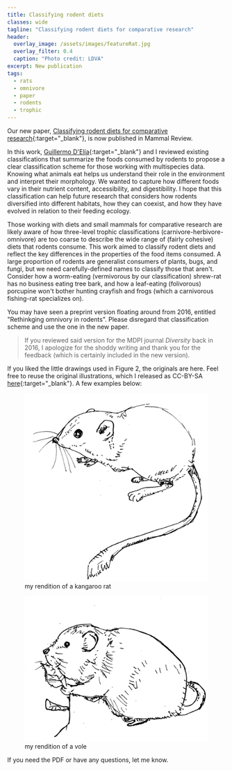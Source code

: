 ```yaml
---
title: Classifying rodent diets
classes: wide
tagline: "Classifying rodent diets for comparative research"
header:
  overlay_image: /assets/images/featureRat.jpg
  overlay_filter: 0.4
  caption: "Photo credit: LDVA"
excerpt: New publication
tags:
  - rats
  - omnivore
  - paper
  - rodents
  - trophic
---
```


Our new paper, [Classifying rodent diets for comparative research](https://doi.org/10.1111/mam.12214){:target="_blank"}, is now published in Mammal Review. 

In this work, [Guillermo D'Elía](https://twitter.com/GuillermoDElia){:target="_blank"} and I reviewed existing classifications that summarize the foods consumed by rodents to propose a clear classification scheme for those working with multispecies data. Knowing what animals eat helps us understand their role in the environment and interpret their morphology. We wanted to capture how different foods vary in their nutrient content, accessibility, and digestibility. I hope that this classification can help future research that considers how rodents diversified into different habitats, how they can coexist, and how they have evolved in relation to their feeding ecology.

Those working with diets and small mammals for comparative research are likely aware of how three-level trophic classifications (carnivore-herbivore-omnivore) are too coarse to describe the wide range of (fairly cohesive) diets that rodents consume. This work aimed to classify rodent diets and reflect the key differences in the properties of the food items consumed. A large proportion of rodents are generalist consumers of plants, bugs, and fungi, but we need carefully-defined names to classify those that aren't. Consider how a worm-eating (vermivorous by our classification) shrew-rat has no business eating tree bark, and how a leaf-eating (folivorous) porcupine won't bother hunting crayfish and frogs (which a carnivorous fishing-rat specializes on).   

You may have seen a preprint version floating around from 2016, entitled "Rethinkging omnivory in rodents". Please disregard that classification scheme and use the one in the new paper.
> If you reviewed said version for the MDPI journal _Diversity_ back in 2016, I apologize for the shoddy writing and thank you for the feedback (which is certainly included in the new version). 

If you liked the little drawings used in Figure 2, the originals are here. Feel free to reuse the original illustrations, which I released as CC-BY-SA [here](https://github.com/luisDVA/rodent-illustrations){:target="_blank"}. A few examples below:

<figure>
    <a href="https://raw.githubusercontent.com/luisDVA/rodent-illustrations/master/png-imgs/granivore.png"><img src="https://raw.githubusercontent.com/luisDVA/rodent-illustrations/master/png-imgs/granivore.png" width= "660"></a>
        <figcaption>my rendition of a kangaroo rat</figcaption>
</figure>

<figure>
    <a href="https://raw.githubusercontent.com/luisDVA/rodent-illustrations/master/png-imgs/folivore.png"><img src="https://raw.githubusercontent.com/luisDVA/rodent-illustrations/master/png-imgs/folivore.png" width= "660"></a>
        <figcaption>my rendition of a vole</figcaption>
</figure>

If you need the PDF or have any questions, let me know.
